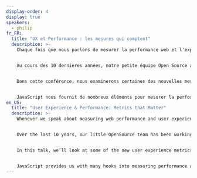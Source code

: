 ```yaml
---
display-order: 4
display: true
speakers:
  - philip
fr_FR:
  title: "UX et Performance : les mesures qui comptent"
  description: >-
    Chaque fois que nous parlons de mesurer la performance web et l'expérience de l'utilisateur, nous faisons généralement référence à des événements figés dans l'expérience de navigation. Les sites Web modernes, cependant, sont loin d'être figés et les interactions des utilisateurs avec ces sites Web ont une dimension continue qui ne peut pas être représentée par des événements ponctuels.


    Au cours des 10 dernières années, notre petite équipe Open Source a travaillé à la construction d'une bibliothèque JavaScript, appelée boomerang, qui mesure tous les aspects de performance de l'expérience utilisateur réelle.


    Dans cette conférence, nous examinerons certaines des nouvelles mesures de l'expérience utilisateur que l'équipe boomerang a recueillies. Nous verrons comment mesurer la réactivité de la page, la fluidité, les saccades et la facilité d'utilisation. Nous découvrirons des choses comme les Rage Clicks, les Missed Clicks et les Dead Clicks. Nous examinerons également les données réelles d'utilisateurs que nous avons recueillies et qui montrent comment ces aspects de la page affectent le comportement de l'utilisateur.


    JavaScript nous fournit de nombreux éléments pour mesurer la performance et l'expérience de l'utilisateur. Apprenons à les collecter et à comprendre à quoi s'attendre lorsque nous les optimisons.
en_US:
  title: "User Experience & Performance: Metrics that Matter"
  description: >-
    Whenever we speak about measuring web performance and user experience, we typically refer to static events in the browsing experience.  Modern websites, however, are far from static, and user interactions with these websites have continuous aspects that cannot be represented by distinct events.


    Over the last 10 years, our little OpenSource team has been working to build a JavaScript library, called boomerang, that measures all the performance aspects of real user experience.


    In this talk, we’ll look at some of the new user experience metrics that the boomerang team has been collecting. We’ll find out how to measure page responsiveness, smoothness, jank, and usability. We’ll learn about things like Rage Clicks, Missed Clicks, and Dead Clicks. We’ll also look at real user data that we’ve collected showing how these aspects of the page affect user behaviour.


    JavaScript provides us with many hooks into measuring performance and user experience. Let’s learn to collect them and understand what to expect when we optimize for them.
---
```

